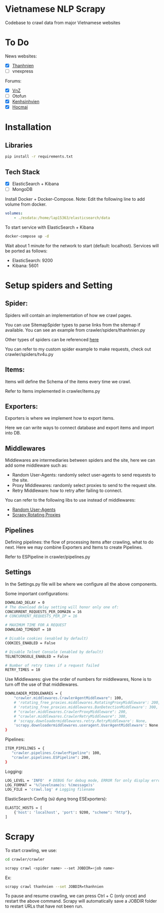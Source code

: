 # Vietnamese NLP Scrapy

Codebase to crawl data from major Vietnamese websites

# To Do

News websites:

- [x] [Thanhnien](https://drive.google.com/file/d/1EAuRpeeNec0NkRgU4qJZSGlRbJySbjCL/view?usp=drive_link)
- [ ] vnexpress

Forums:

- [x] [VnZ](https://drive.google.com/file/d/1ypp2caSRbIMAgES2esCLRm8MtCTfTu1l/view?usp=drive_link)
- [ ] Otofun
- [x] [Kenhsinhvien](https://drive.google.com/file/d/1Mve-jod12evo9JQOE8tLYmBwrn66EbYK/view?usp=drive_link)
- [x] [Hocmai](https://drive.google.com/file/d/1QJIQH5Vq9GNlx_0W8o3Ved-XLfcGY96c/view?usp=drive_link)

# Installation

## Libraries

```bash
pip install -r requirements.txt
```

## Tech Stack

- [x] ElasticSearch + Kibana
- [ ] MongoDB

Install Docker + Docker-Compose. Note: Edit the following line to add volume from docker.

```yaml
volumes:
    - ./esdata:/home/lap15363/elasticsearch/data
```

To start service with ElasticSearch + Kibana

```bash
docker-compose up -d
```

Wait about 1 minute for the network to start (default: localhost). Services will be ported as follows:

- ElasticSearch: 9200
- Kibana: 5601

# Setup spiders and Setting

## Spider: 

Spiders will contain an implementation of how we crawl pages.

You can use SitemapSpider types to parse links from the sitemap if available. You can see an example from crawler/spiders/thanhnien.py

Other types of spiders can be referenced [here](https://docs.scrapy.org/en/latest/topics/spiders.html)

You can refer to my custom spider example to make requests, check out crawler/spiders/tv4u.py

## Items:

Items will define the Schema of the items every time we crawl.

Refer to Items implemented in crawler/items.py

## Exporters:

Exporters is where we implement how to export items.

Here we can write ways to connect database and export items and import into DB.

## Middlewares

Middlewares are intermediaries between spiders and the site, here we can add some middleware such as:

- Random User-Agents: randomly select user-agents to send requests to the site.
- Proxy Middlewares: randomly select proxies to send to the request site.
- Retry Middleware: how to retry after failing to connect.

You can refer to the following libs to use instead of middlewares:

- [Random User-Agents](https://github.com/cnu/scrapy-random-useragent)
- [Scrapy Rotating Proxies](https://github.com/TeamHG-Memex/scrapy-rotating-proxies)

## Pipelines

Defining pipelines: the flow of processing items after crawling, what to do next. Here we may combine Exporters and Items to create Pipelines.

Refer to ESPipeline in crawler/pipelines.py

## Settings

In the Settings.py file will be where we configure all the above components.

Some important configurations:

```bash
DOWNLOAD_DELAY = 0
# The download delay setting will honor only one of:
CONCURRENT_REQUESTS_PER_DOMAIN = 16
# CONCURRENT_REQUESTS_PER_IP = 16

# MAXIMUM TIME FOR A REQUEST
DOWNLOAD_TIMEOUT = 10

# Disable cookies (enabled by default)
COOKIES_ENABLED = False

# Disable Telnet Console (enabled by default)
TELNETCONSOLE_ENABLED = False
```

```bash
# Number of retry times if a request failed
RETRY_TIMES = 10
```

Use Middlewares: give the order of numbers for middlewares, None is to turn off the use of that middlewares.

```bash
DOWNLOADER_MIDDLEWARES = {
    "crawler.middlewares.CrawlerAgentMiddleware": 100,
    # 'rotating_free_proxies.middlewares.RotatingProxyMiddleware': 200,
    # 'rotating_free_proxies.middlewares.BanDetectionMiddleware': 300,
    # "crawler.middlewares.CrawlerProxyMiddleware": 200,
    # "crawler.middlewares.CrawlerRetryMiddleware": 300,
    # 'scrapy.downloadermiddlewares.retry.RetryMiddleware': None,
    'scrapy.downloadermiddlewares.useragent.UserAgentMiddleware': None,
}
```

Pipelines:

```bash
ITEM_PIPELINES = {
   "crawler.pipelines.CrawlerPipeline": 100,
   "crawler.pipelines.ESPipeline": 200,
}
```

Logging:

```bash
LOG_LEVEL = 'INFO'  # DEBUG for debug mode, ERROR for only display errors
LOG_FORMAT = '%(levelname)s: %(message)s'
LOG_FILE = 'crawl.log' # Logging filename
```

ElasticSearch Config (sử dụng trong ESExporters):
```bash
ELASTIC_HOSTS = [
    {'host': 'localhost', 'port': 9200, "scheme": "http"},
]
```

# Scrapy

To start crawling, we use:

```bash
cd crawler/crawler
```

```bash
scrapy crawl <spider name> --set JOBDIR=<job name>
```

Ex:

```bash
scrapy crawl thanhnien --set JOBDIR=thanhnien
```

To pause and resume crawling, we can press Ctrl + C (only once) and restart the above command. Scrapy will automatically save a JOBDIR folder to restart URLs that have not been run.
